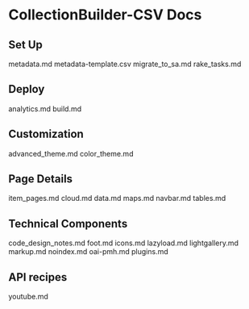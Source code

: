 # CollectionBuilder-CSV Docs

## Set Up 

metadata.md
metadata-template.csv
migrate_to_sa.md
rake_tasks.md

## Deploy

analytics.md
build.md

## Customization

advanced_theme.md
color_theme.md

## Page Details

item_pages.md
cloud.md
data.md
maps.md
navbar.md
tables.md

## Technical Components

code_design_notes.md
foot.md
icons.md
lazyload.md
lightgallery.md
markup.md
noindex.md
oai-pmh.md
plugins.md

## API recipes

youtube.md
